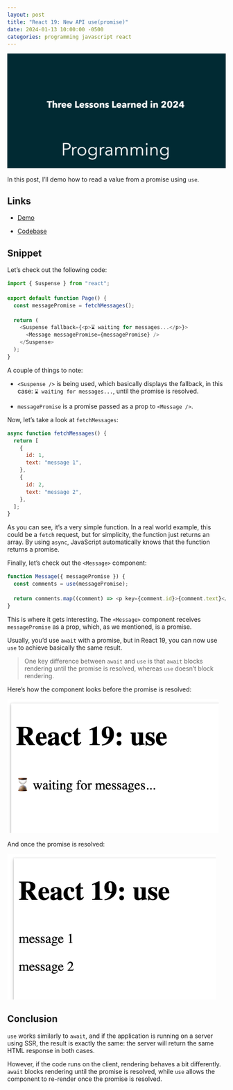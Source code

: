 ```yaml
---
layout: post
title: "React 19: New API use(promise)"
date: 2024-01-13 10:00:00 -0500
categories: programming javascript react
---
```


![Web Development: Three Predictions for 2025](/assets/three-lessons-learned-2024/banner.png)

In this post, I’ll demo how to read a value from a promise using `use`.

## Links

- [Demo](https://demo.garciadiazjaime.com/react-19-use)

- [Codebase](https://github.com/garciadiazjaime/demo-reactjs/blob/main/app/react-19-use/page.tsx)

## Snippet

Let’s check out the following code:

```javascript
import { Suspense } from "react";

export default function Page() {
  const messagePromise = fetchMessages();

  return (
    <Suspense fallback={<p>⌛ waiting for messages...</p>}>
      <Message messagePromise={messagePromise} />
    </Suspense>
  );
}
```

A couple of things to note:

- `<Suspense />` is being used, which basically displays the fallback, in this case: `⌛ waiting for messages...`, until the promise is resolved.

- `messagePromise` is a promise passed as a prop to `<Message />`.

Now, let’s take a look at `fetchMessages`:

```javascript
async function fetchMessages() {
  return [
    {
      id: 1,
      text: "message 1",
    },
    {
      id: 2,
      text: "message 2",
    },
  ];
}
```

As you can see, it’s a very simple function. In a real world example, this could be a `fetch` request, but for simplicity, the function just returns an array. By using `async`, JavaScript automatically knows that the function returns a promise.

Finally, let’s check out the `<Message>` component:

```javascript
function Message({ messagePromise }) {
  const comments = use(messagePromise);

  return comments.map((comment) => <p key={comment.id}>{comment.text}</p>);
}
```

This is where it gets interesting. The `<Message>` component receives `messagePromise` as a prop, which, as we mentioned, is a promise.

Usually, you’d use `await` with a promise, but in React 19, you can now use `use` to achieve basically the same result.

> One key difference between `await` and `use` is that `await` blocks rendering until the promise is resolved, whereas `use` doesn’t block rendering.

Here’s how the component looks before the promise is resolved:

![React 19 use: before promise is resolved](/assets/react-19-use/ui-before-promise-resolved.png)

And once the promise is resolved:

![React 19 use: after before promise is resolved](/assets/react-19-use/ui-after-promise-resolved.png)

## Conclusion

`use` works similarly to `await`, and if the application is running on a server using SSR, the result is exactly the same: the server will return the same HTML response in both cases.

However, if the code runs on the client, rendering behaves a bit differently. `await` blocks rendering until the promise is resolved, while `use` allows the component to re-render once the promise is resolved.

